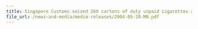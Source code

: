 ```yaml
---
title: Singapore Customs seized 260 cartons of duty unpaid cigarettes and over 27,000 pieces of uncensored and obscene VCDs, CD-Roms and DVDs. 
file_url: /news-and-media/media-releases/2004-05-18-MR.pdf
---
```

